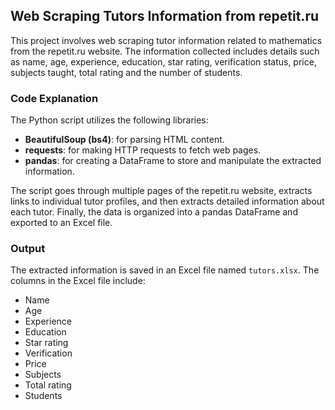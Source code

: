 ## Web Scraping Tutors Information from repetit.ru

This project involves web scraping tutor information related to mathematics from the repetit.ru website. The information collected includes details such as name, age, experience, education, star rating, verification status, price, subjects taught, total rating and the number of students.

### Code Explanation

The Python script utilizes the following libraries:

- **BeautifulSoup (bs4)**: for parsing HTML content.
- **requests**: for making HTTP requests to fetch web pages.
- **pandas**: for creating a DataFrame to store and manipulate the extracted information.

The script goes through multiple pages of the repetit.ru website, extracts links to individual tutor profiles, and then extracts detailed information about each tutor. Finally, the data is organized into a pandas DataFrame and exported to an Excel file.

### Output

The extracted information is saved in an Excel file named `tutors.xlsx`. The columns in the Excel file include:

- Name
- Age
- Experience
- Education
- Star rating
- Verification
- Price
- Subjects
- Total rating
- Students

